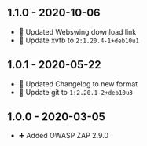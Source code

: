 ## 1.1.0 - 2020-10-06

* 🔨 Updated Webswing download link
* 🔼 Update xvfb to `2:1.20.4-1+deb10u1`


## 1.0.1 - 2020-05-22

* 🔨 Updated Changelog to new format
* 🔼 Update git to `1:2.20.1-2+deb10u3`


## 1.0.0 - 2020-03-05

* ➕ Added OWASP ZAP 2.9.0
